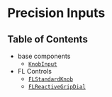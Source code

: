# Precision Inputs

## Table of Contents

- base components
  - [`KnobInput`](https://github.com/jhnsnc/precision-inputs/tree/master/docs/base/KnobInput.md)
- FL Controls
  - [`FLStandardKnob`](https://github.com/jhnsnc/precision-inputs/tree/master/docs/fl-controls/FLStandardKnob.md)
  - [`FLReactiveGripDial`](https://github.com/jhnsnc/precision-inputs/tree/master/docs/fl-controls/FLReactiveGripDial.md)
